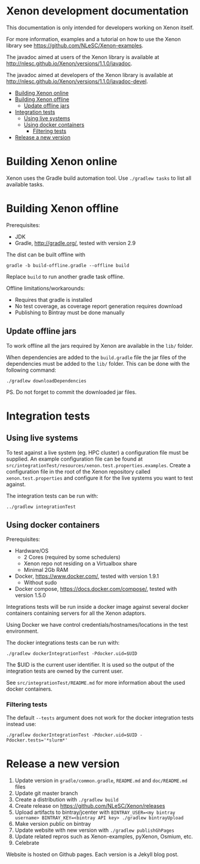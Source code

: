 # Xenon development documentation

This documentation is only intended for developers working on Xenon itself. 

For more information, examples and a tutorial on how to use the Xenon library see <https://github.com/NLeSC/Xenon-examples>.

The javadoc aimed at users of the Xenon library is available at <http://nlesc.github.io/Xenon/versions/1.1.0/javadoc>.

The javadoc aimed at developers of the Xenon library is available at <http://nlesc.github.io/Xenon/versions/1.1.0/javadoc-devel>.




- [Building Xenon online](#building-xenon-online)
- [Building Xenon offline](#building-xenon-offline)
	- [Update offline jars](#update-offline-jars)
- [Integration tests](#integration-tests)
	- [Using live systems](#using-live-systems)
	- [Using docker containers](#using-docker-containers)
		- [Filtering tests](#filtering-tests)
- [Release a new version](#release-a-new-version)

# Building Xenon online

Xenon uses the Gradle build automation tool.
Use `./gradlew tasks` to list all available tasks.

# Building Xenon offline

Prerequisites:

* JDK
* Gradle, http://gradle.org/, tested with version 2.9

The dist can be built offline with
```
gradle -b build-offline.gradle --offline build
```
Replace `build` to run another gradle task offline.

Offline limitations/workarounds:

* Requires that gradle is installed
* No test coverage, as coverage report generation requires download
* Publishing to Bintray must be done manually

## Update offline jars

To work offline all the jars required by Xenon are available in the `lib/` folder.

When dependencies are added to the `build.gradle` file the jar files of the dependencies must be added to the `lib/` folder.
This can be done with the following command:

```
./gradlew downloadDependencies
```

PS. Do not forget to commit the downloaded jar files.

# Integration tests

## Using live systems

To test against a live system (eg. HPC cluster) a configuration file must be supplied.
An example configuration file can be found at `src/integrationTest/resources/xenon.test.properties.examples`.
Create a configuration file in the root of the Xenon repository called `xenon.test.properties` and configure it for the live systems you want to test against.

The integration tests can be run with:

```
../gradlew integrationTest
```

## Using docker containers

Prerequisites:

* Hardware/OS
  * 2 Cores (required by some schedulers)
  * Xenon repo not residing on a Virtualbox share
  * Minimal 2Gb RAM
* Docker, https://www.docker.com/, tested with version 1.9.1
  * Without sudo
* Docker compose, https://docs.docker.com/compose/, tested with version 1.5.0

Integrations tests will be run inside a docker image against several docker containers containing servers for all the Xenon adaptors.

Using Docker we have control credentials/hostnames/locations in the test environment.

The docker integrations tests can be run with:

```
./gradlew dockerIntegrationTest -Pdocker.uid=$UID
```

The $UID is the current user identifier. It is used so the output of the integration tests are owned by the current user.

See `src/integrationTest/README.md` for more information about the used docker containers.

### Filtering tests

The default `--tests` argument does not work for the docker integration tests instead use:
```
./gradlew dockerIntegrationTest -Pdocker.uid=$UID -Pdocker.tests='*slurm*'
```

# Release a new version

1. Update version in `gradle/common.gradle`, `README.md` and `doc/README.md` files
2. Update git master branch
3. Create a distribution with `./gradlew build`
4. Create release on https://github.com/NLeSC/Xenon/releases
5. Upload artifacts to bintray/jcenter with `BINTRAY_USER=<my bintray username> BINTRAY_KEY=<bintray API key> ./gradlew bintrayUpload`
6. Make version public on bintray
7. Update website with new version with `./gradlew publishGhPages`
8. Update related repros such as Xenon-examples, pyXenon, Osmium, etc. 
9. Celebrate

Website is hosted on Github pages. Each version is a Jekyll blog post.
